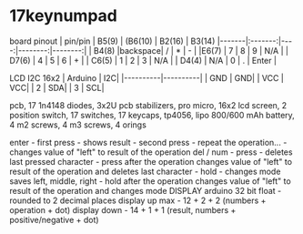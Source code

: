 # 17keynumpad
board pinout
| pin/pin | B5(9) | (B6(10) | B2(16) | B3(14) 
|-------|:-------:|----:|--------:|--------:|
| B4(8) |backspace|  / |    *    |     -   |
|E6(7)  |   7     |  8 |    9    |    N/A  |
| D7(6) |   4     |  5 |    6    |     +   |
| C6(5) |   1     |  2 |    3    |    N/A  |
| D4(4) |  N/A    |  0 |    .    |   Enter |
 
LCD I2C 16x2
| Arduino | I2C|
|----------|----------|
| GND   | GND|
| VCC   | VCC|
| 2  | SDA|
| 3  | SCL|

  pcb, 17 1n4148 diodes, 3x2U pcb stabilizers, pro micro, 16x2 lcd screen, 2 position switch, 17 switches, 17 keycaps, tp4056, lipo 800/600 mAh battery, 4 m2 screws, 4 m3 screws, 4 orings
  
  enter - first press - shows result
        - second press - repeat the operation...
        - changes value of "left" to result of the operation
  del / num - press - deletes last pressed character
            - press after the operation changes value of "left" to result of the operation and deletes last character
            - hold - changes mode saves left, middle, right
            - hold after the operation changes value of "left" to result of the operation and changes mode
  DISPLAY
  arduino 32 bit float  - rounded to 2 decimal places
  display up max        - 12 + 2 + 2 (numbers + operation + dot)
  display down          - 14 + 1 + 1 (result, numbers + positive/negative + dot)
